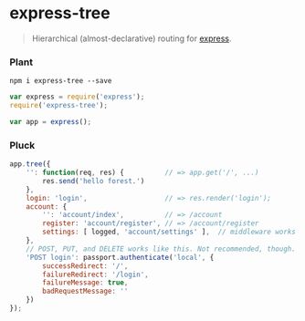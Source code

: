 express-tree
============

> Hierarchical (almost-declarative) routing for [express](http://expressjs.com).

### Plant
`npm i express-tree --save`
```js
var express = require('express');
require('express-tree');

var app = express();
```

### Pluck
```js
app.tree({
    '': function(req, res) {          // => app.get('/', ...)
        res.send('hello forest.')
    },
    login: 'login',                   // => res.render('login');
    account: {
        '': 'account/index',          // => /account
        register: 'account/register', // => /account/register
        settings: [ logged, 'account/settings' ],  // middleware works too!
    },
    // POST, PUT, and DELETE works like this. Not recommended, though.
    'POST login': passport.authenticate('local', { 
        successRedirect: '/',
        failureRedirect: '/login',
        failureMessage: true,
        badRequestMessage: ''
    })
});
```
